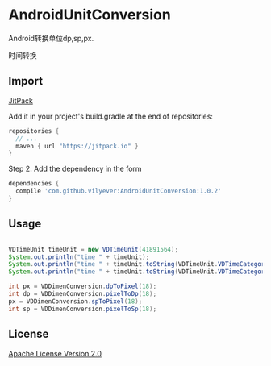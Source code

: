 # AndroidUnitConversion
Android转换单位dp,sp,px.

时间转换

## Import
[JitPack](https://jitpack.io/)

Add it in your project's build.gradle at the end of repositories:

```gradle
repositories {
  // ...
  maven { url "https://jitpack.io" }
}
```

Step 2. Add the dependency in the form

```gradle
dependencies {
  compile 'com.github.vilyever:AndroidUnitConversion:1.0.2'
}
```

## Usage
```java

VDTimeUnit timeUnit = new VDTimeUnit(41891564);
System.out.println("time " + timeUnit);
System.out.println("time " + timeUnit.toString(VDTimeUnit.VDTimeCategory.Hour, VDTimeUnit.VDTimeCategory.Millisecond));
System.out.println("time " + timeUnit.toString(VDTimeUnit.VDTimeCategory.Second, VDTimeUnit.VDTimeCategory.Hour));

int px = VDDimenConversion.dpToPixel(18);
int dp = VDDimenConversion.pixelToDp(18);
px = VDDimenConversion.spToPixel(18);
int sp = VDDimenConversion.pixelToSp(18);
```

## License
[Apache License Version 2.0](http://www.apache.org/licenses/LICENSE-2.0.txt)

